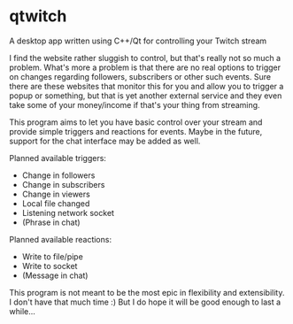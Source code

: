 # qtwitch
A desktop app written using C++/Qt for controlling your Twitch stream

I find the website rather sluggish to control, but that's really not so much a problem. What's more a problem is that there are no real options to trigger on changes regarding followers, subscribers or other such events. Sure there are these websites that monitor this for you and allow you to trigger a popup or something, but that is yet another external service and they even take some of your money/income if that's your thing from streaming.

This program aims to let you have basic control over your stream and provide simple triggers and reactions for events. Maybe in the future, support for the chat interface may be added as well.

Planned available triggers:
* Change in followers
* Change in subscribers
* Change in viewers
* Local file changed
* Listening network socket
* (Phrase in chat)

Planned available reactions:
* Write to file/pipe
* Write to socket
* (Message in chat)

This program is not meant to be the most epic in flexibility and extensibility. I don't have that much time :) But I do hope it will be good enough to last a while...